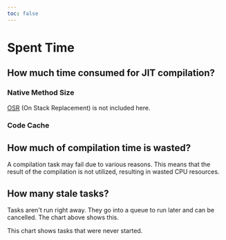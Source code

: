 ```yaml
---
toc: false
---
```


# Spent Time

<script setup>

import { data } from "./duration.data"
import BarChart from "./components/BarChart.vue"
import LineChart from "./components/LineChart.vue"

const nonStaleDefault = data.nonStale.filter((item, index) => {
return index === 0 || !item[0].includes("rcs240")
 })

</script>

## How much time consumed for JIT compilation?

<BarChart :data="nonStaleDefault" :stack="true" y-format="time"/>

### Native Method Size

[OSR](https://stackoverflow.com/a/9105846) (On Stack Replacement) is not included here. 

<BarChart :data="data.nonStaleSize" :stack="true" y-format="bytes"/>

### Code Cache

<LineChart :data="data.codeCache" y-format="bytes"/>

## How much of compilation time is wasted?

A compilation task may fail due to various reasons. This means that the result of the compilation is not utilized, resulting in wasted CPU resources.

<BarChart :data="data.failedTaskDuration" :stack="true" y-format="time"/>

## How many stale tasks?

Tasks aren't run right away. They go into a queue to run later and can be cancelled. The chart above shows this.

This chart shows tasks that were never started.

<BarChart :data="data.staleTasks"/>

